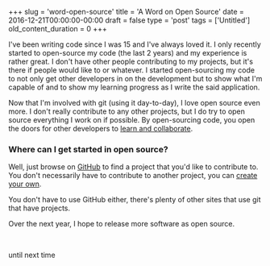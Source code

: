 +++
slug = 'word-open-source'
title = 'A Word on Open Source'
date = 2016-12-21T00:00:00-00:00
draft = false
type = 'post'
tags = ['Untitled']
old_content_duration = 0
+++

<p>I've been writing code since I was 15 and I've always loved it. I only recently started to open-source my code (the last 2 years) and my experience is rather great. I don't have other people contributing to my projects, but it's there if people would like to or whatever. I started open-sourcing my code to not only get other developers in on the development but to show what I'm capable of and to show my learning progress as I write the said application.</p>
<p>Now that I'm involved with git (using it day-to-day), I love open source even more. I don't really contribute to any other projects, but I do try to open source everything I work on if possible. By open-sourcing code, you open the doors for other developers to <a href="https://github.com/explore" target="_blank" rel="noopener">learn and collaborate</a>.</p>
<h3>Where can I get started in open source?</h3>
<p>Well, just browse on <a href="https://github.com/explore" target="_blank" rel="noopener">GitHub</a> to find a project that you'd like to contribute to. You don't necessarily have to contribute to another project, you can <a href="https://help.github.com/articles/create-a-repo/" target="_blank" rel="noopener">create your own</a>.</p>
<p>You don't have to use GitHub either, there's plenty of other sites that use git that have projects.</p>
<p>Over the next year, I hope to release more software as open source.</p>
<p>&nbsp;</p>
<p>until next time</p>